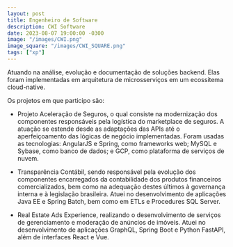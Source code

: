 ```yaml
---
layout: post
title: Engenheiro de Software
description: CWI Software
date: 2023-08-07 19:00:00 -0300
image: "/images/CWI.png"
image_square: "/images/CWI_SQUARE.png"
tags: ["xp"]
---
```


Atuando na análise, evolução e documentação de soluções backend. Elas foram implementadas em arquitetura de microsserviços em um ecossitema cloud-native.

Os projetos em que participo são:

- Projeto Aceleração de Seguros, o qual consiste na modernização dos componentes responsáveis pela logística do marketplace de seguros. A atuação se estende desde as adaptações das APIs até o aperfeiçoamento das lógicas de negócio implementadas. Foram usadas as tecnologias: AngularJS e Spring, como frameworks web; MySQL e Sybase, como banco de dados; e GCP, como plataforma de serviços de nuvem.

- Transparência Contábil, sendo responsável pela evolução dos componentes encarregados da contabilidade dos produtos financeiros comercializados, bem como na adequação destes últimos à governança interna e à legislação brasileira. Atuei no desenvolvimento de aplicações Java EE e Spring Batch, bem como em ETLs e Procedures SQL Server.

- Real Estate Ads Experience, realizando o desenvolvimento de serviços de gerenciamento e moderação de anúncios de imóveis. Atuei no desenvolvimento de aplicações GraphQL, Spring Boot e Python FastAPI, além de interfaces React e Vue.